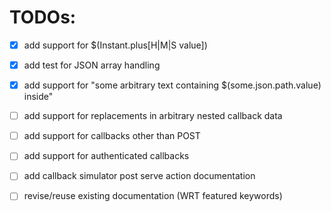 # TODOs:

- [x] add support for $(Instant.plus[H|M|S value])
- [x] add test for JSON array handling
- [x] add support for "some arbitrary text containing $(some.json.path.value) inside" 

- [ ] add support for replacements in arbitrary nested callback data
- [ ] add support for callbacks other than POST
- [ ] add support for authenticated callbacks
- [ ] add callback simulator post serve action documentation
- [ ] revise/reuse existing documentation (WRT featured keywords)
